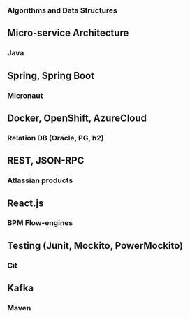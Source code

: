 ### Algorithms and Data Structures
## Micro-service Architecture
### Java
## Spring, Spring Boot
### Micronaut
## Docker, OpenShift, AzureCloud
### Relation DB (Oracle, PG, h2)
## REST, JSON-RPC
### Atlassian products
## React.js
### BPM Flow-engines
## Testing (Junit, Mockito, PowerMockito)
### Git
## Kafka
### Maven
